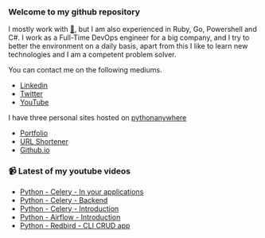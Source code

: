 ### Welcome to my github repository

I mostly work with [:snake:](https://www.python.org/), but I am also experienced in Ruby, Go, Powershell and C#. I work as a Full-Time DevOps engineer for a big company, and I try to better the environment on a daily basis, apart from this I like to learn new technologies and I am a competent problem solver.

You can contact me on the following mediums.
- [Linkedin](https://www.linkedin.com/in/r3ap3rpy)
- [Twitter](https://twitter.com/r3ap3rpy)
- [YouTube](https://www.youtube.com/channel/UC1qkMXH8d2I9DDAtBSeEHqg)

I have three personal sites hosted on [pythonanywhere](https://www.pythonanywhere.com/)
- [Portfolio](http://r3ap3rpy.pythonanywhere.com/)
- [URL Shortener](http://shortenpy.pythonanywhere.com/)
- [Github.io](https://r3ap3rpy.github.io/)

### :video_camera: Latest of my youtube videos
<!-- YOUTUBE:START -->
- [Python - Celery - In your applications](https://www.youtube.com/watch?v=AHW0Josiu14)
- [Python - Celery - Backend](https://www.youtube.com/watch?v=Eb3y6Neb9zI)
- [Python - Celery - Introduction](https://www.youtube.com/watch?v=oCxNOXzjj2g)
- [Python - Airflow - Introduction](https://www.youtube.com/watch?v=lY6VJ4uNwFI)
- [Python - Redbird - CLI CRUD app](https://www.youtube.com/watch?v=FTTOYRUnrH0)
<!-- YOUTUBE:END -->

